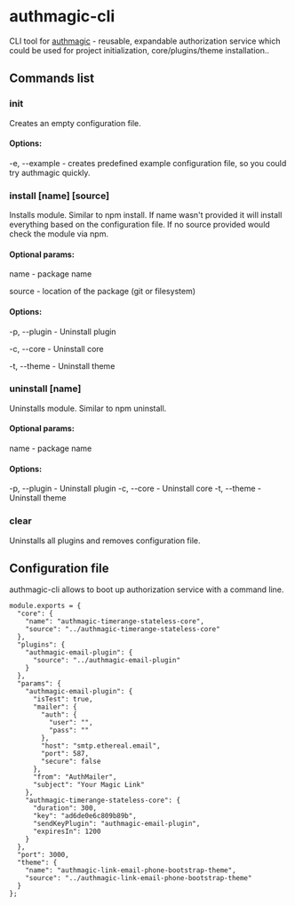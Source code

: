 authmagic-cli
========================
CLI tool for <a href="https://github.com/authmagic/authmagic">authmagic</a> - reusable, expandable authorization service which could be used for project initialization, core/plugins/theme installation..

Commands list
-----------
### init
Creates an empty configuration file.

#### Options:
-e, --example - creates predefined example configuration file, so you could try authmagic quickly.

### install [name] [source]
Installs module. Similar to npm install. If name wasn't provided it will install everything based on the configuration file. If no source provided would check the module via npm.

#### Optional params:
name - package name

source - location of the package (git or filesystem)

#### Options:
-p, --plugin - Uninstall plugin

-c, --core - Uninstall core

-t, --theme - Uninstall theme

### uninstall [name]
Uninstalls module. Similar to npm uninstall.

#### Optional params:
name - package name

#### Options:
-p, --plugin - Uninstall plugin
-c, --core - Uninstall core
-t, --theme - Uninstall theme

### clear
Uninstalls all plugins and removes configuration file.


Configuration file
-----------
authmagic-cli allows to boot up authorization service with a command line.
```
module.exports = {
  "core": {
    "name": "authmagic-timerange-stateless-core",
    "source": "../authmagic-timerange-stateless-core"
  },
  "plugins": {
    "authmagic-email-plugin": {
      "source": "../authmagic-email-plugin"
    }
  },
  "params": {
    "authmagic-email-plugin": {
      "isTest": true,
      "mailer": {
        "auth": {
          "user": "",
          "pass": ""
        },
        "host": "smtp.ethereal.email",
        "port": 587,
        "secure": false
      },
      "from": "AuthMailer",
      "subject": "Your Magic Link"
    },
    "authmagic-timerange-stateless-core": {
      "duration": 300,
      "key": "ad6de0e6c809b89b",
      "sendKeyPlugin": "authmagic-email-plugin",
      "expiresIn": 1200
    }
  },
  "port": 3000,
  "theme": {
    "name": "authmagic-link-email-phone-bootstrap-theme",
    "source": "../authmagic-link-email-phone-bootstrap-theme"
  }
};
```

